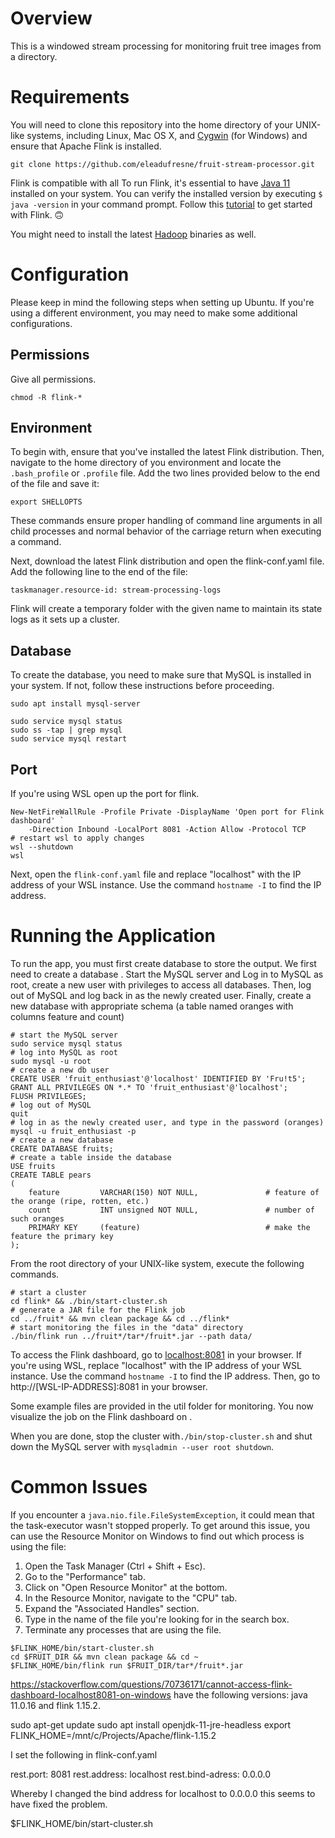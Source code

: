 # Overview
 This is a windowed stream processing for monitoring fruit tree images from a directory.

# Requirements
You will need to clone this repository into the home directory of your UNIX-like systems, including Linux, Mac OS X, 
and [Cygwin](https://cygwin.com/install.html) (for Windows) and ensure that Apache Flink is installed.
```shell
git clone https://github.com/eleadufresne/fruit-stream-processor.git
```
Flink is compatible with all To run Flink, it's essential to have [Java 11](https://www.oracle.com/java/technologies/javase/jdk11-archive-downloads.html) installed 
on your system. You can verify the installed version by executing `$ java -version` in your command prompt. Follow this 
[tutorial](https://nightlies.apache.org/flink/flink-docs-stable/docs/try-flink/local_installation/#first-steps) to get 
started with Flink. 🙃

You might need to install the latest [Hadoop](https://hadoop.apache.org/releases.html) binaries as well.

# Configuration
Please keep in mind the following steps when setting up Ubuntu. If you're using a different environment, you may need 
to make some additional configurations.  

## Permissions
Give all permissions.

```shell
chmod -R flink-*
```

## Environment

To begin with, ensure that you've installed the latest Flink distribution. Then, navigate to the 
home directory of you environment and locate the ``.bash_profile`` or ``.profile`` file. Add the two lines provided below to the 
end of the file and save it:

```shell
export SHELLOPTS
```

These commands ensure proper handling of command line arguments in all child processes and normal behavior of the 
carriage return when executing a command.

Next, download the latest Flink distribution and open the flink-conf.yaml file. Add the following line to the end of the file:

```shell
taskmanager.resource-id: stream-processing-logs
```
Flink will create a temporary folder with the given name to maintain its state logs as it sets up a cluster.


## Database
To create the database, you need to make sure that MySQL is installed in your system. If not, follow these instructions
before proceeding.

```shell
sudo apt install mysql-server

sudo service mysql status
sudo ss -tap | grep mysql
sudo service mysql restart
```

## Port
If you're using WSL open up the port for flink.

```shell
New-NetFireWallRule -Profile Private -DisplayName 'Open port for Flink dashboard' `
    -Direction Inbound -LocalPort 8081 -Action Allow -Protocol TCP
# restart wsl to apply changes
wsl --shutdown
wsl
```

Next, open the `flink-conf.yaml` file and replace "localhost" with the IP address of your WSL instance. Use the command 
``hostname -I`` to find the IP address.


# Running the Application

To run the app, you must first create database to store the output. We first need to create a database . Start the MySQL 
server and Log in to MySQL as root, create a new user with privileges to access all databases. Then, log out of MySQL 
and log back in as the newly created user. Finally, create a new database with appropriate schema (a table named 
oranges with columns feature and count)

```mysql
# start the MySQL server
sudo service mysql status
# log into MySQL as root
sudo mysql -u root
# create a new db user
CREATE USER 'fruit_enthusiast'@'localhost' IDENTIFIED BY 'Fru!t5';
GRANT ALL PRIVILEGES ON *.* TO 'fruit_enthusiast'@'localhost';
FLUSH PRIVILEGES;
# log out of MySQL
quit
# log in as the newly created user, and type in the password (oranges)
mysql -u fruit_enthusiast -p
# create a new database
CREATE DATABASE fruits;
# create a table inside the database
USE fruits
CREATE TABLE pears
(
    feature         VARCHAR(150) NOT NULL,               # feature of the orange (ripe, rotten, etc.)
    count           INT unsigned NOT NULL,               # number of such oranges
    PRIMARY KEY     (feature)                            # make the feature the primary key
);
```

From the root directory of your UNIX-like system, execute the following commands.

```shell
# start a cluster
cd flink* && ./bin/start-cluster.sh
# generate a JAR file for the Flink job
cd ../fruit* && mvn clean package && cd ../flink* 
# start monitoring the files in the "data" directory
./bin/flink run ../fruit*/tar*/fruit*.jar --path data/
```
To access the Flink dashboard, go to [localhost:8081](http://localhost:8081) in your browser. If you're using WSL, 
replace "localhost" with the IP address of your WSL instance. Use the command ``hostname -I`` to find the IP address. 
Then, go to http://[WSL-IP-ADDRESS]:8081 in your browser.

Some example files are provided in the util folder for monitoring. You now visualize the job on the Flink dashboard on .

When you are done, stop the cluster with`./bin/stop-cluster.sh` and shut down the MySQL server with 
``mysqladmin --user root shutdown``.

# Common Issues

If you encounter a `java.nio.file.FileSystemException`, it could mean that the task-executor wasn't stopped properly. 
To get around this issue, you can use the Resource Monitor on Windows to find out which process is using the file:

1. Open the Task Manager (Ctrl + Shift + Esc).
2. Go to the "Performance" tab.
3. Click on "Open Resource Monitor" at the bottom.
4. In the Resource Monitor, navigate to the "CPU" tab.
5. Expand the "Associated Handles" section.
6. Type in the name of the file you're looking for in the search box.
7. Terminate any processes that are using the file.


```shell
$FLINK_HOME/bin/start-cluster.sh
cd $FRUIT_DIR && mvn clean package && cd ~
$FLINK_HOME/bin/flink run $FRUIT_DIR/tar*/fruit*.jar
```

https://stackoverflow.com/questions/70736171/cannot-access-flink-dashboard-localhost8081-on-windows
have the following versions: java 11.0.16 and flink 1.15.2.

sudo apt-get update
sudo apt install openjdk-11-jre-headless
export FLINK_HOME=/mnt/c/Projects/Apache/flink-1.15.2

I set the following in flink-conf.yaml

rest.port: 8081
rest.address: localhost
rest.bind-adress: 0.0.0.0

Whereby I changed the bind address for localhost to 0.0.0.0 this seems to have fixed the problem.

$FLINK_HOME/bin/start-cluster.sh



